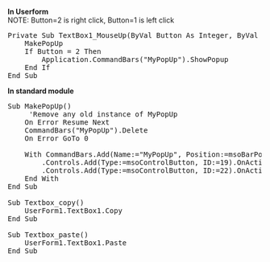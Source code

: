 <b>In Userform</b>  
NOTE: Button=2 is right click, Button=1 is left click

<pre>
Private Sub TextBox1_MouseUp(ByVal Button As Integer, ByVal Shift As Integer, ByVal X As Single, ByVal Y As Single)
    MakePopUp
    If Button = 2 Then
        Application.CommandBars("MyPopUp").ShowPopup
    End If
End Sub
</pre>


<b>In standard module</b>

<pre>
Sub MakePopUp()
     'Remove any old instance of MyPopUp
    On Error Resume Next
    CommandBars("MyPopUp").Delete
    On Error GoTo 0
     
    With CommandBars.Add(Name:="MyPopUp", Position:=msoBarPopup)
        .Controls.Add(Type:=msoControlButton, ID:=19).OnAction = "Textbox_Copy"
        .Controls.Add(Type:=msoControlButton, ID:=22).OnAction = "Textbox_Paste"
    End With
End Sub

Sub Textbox_copy()
    UserForm1.TextBox1.Copy
End Sub

Sub Textbox_paste()
    UserForm1.TextBox1.Paste
End Sub

</pre>
